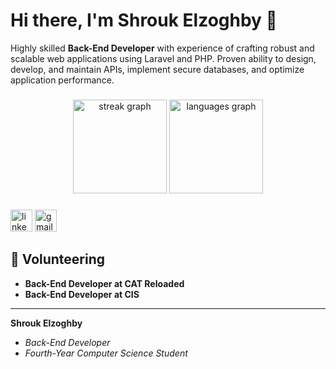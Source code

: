 # Hi there, I'm Shrouk Elzoghby 🌟

Highly skilled **Back-End Developer** with experience of crafting robust and scalable web applications using Laravel and PHP. Proven ability to design, develop, and maintain APIs, implement secure databases, and optimize application performance.


###

<div align="center">
  <img src="https://streak-stats.demolab.com?user=shroukelzoghby&locale=en&mode=daily&theme=dracula&hide_border=false&border_radius=5" height="150" alt="streak graph"  />
  <img src="https://github-readme-stats.vercel.app/api/top-langs?username=shroukelzoghby&locale=en&hide_title=false&layout=compact&card_width=320&langs_count=5&theme=dracula&hide_border=false" height="150" alt="languages graph"  />
</div>

###

<div align="left">
  <img src="https://img.shields.io/static/v1?message=LinkedIn&logo=linkedin&label=&color=0077B5&logoColor=white&labelColor=&style=for-the-badge" height="35" alt="linkedin logo"  />
  <img src="https://img.shields.io/static/v1?message=Gmail&logo=gmail&label=&color=D14836&logoColor=white&labelColor=&style=for-the-badge" height="35" alt="gmail logo"  />
</div>

###

## 🤝 Volunteering
- **Back-End Developer at CAT Reloaded**
- **Back-End Developer at CIS**

---

**Shrouk Elzoghby**  
- *Back-End Developer* 
- *Fourth-Year Computer Science Student*  
